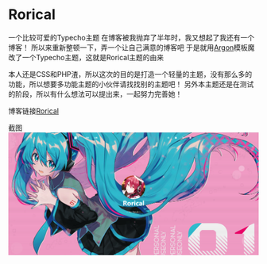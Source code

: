 # Rorical
 一个比较可爱的Typecho主题
 在博客被我抛弃了半年时，我又想起了我还有一个博客！
 所以来重新整顿一下，弄一个让自己满意的博客吧
 于是就用[Argon](https://demos.creative-tim.com/argon-design-system/)模板魔改了一个Typecho主题，这就是Rorical主题的由来

 本人还是CSS和PHP渣，所以这次的目的是打造一个轻量的主题，没有那么多的功能，所以想要多功能主题的小伙伴请找找别的主题吧！
 另外本主题还是在测试的阶段，所以有什么想法可以提出来，一起努力完善她！

博客链接[Rorical](https://blog.boxpaper.club/)

截图
![ScreenShot](screenshot.png)